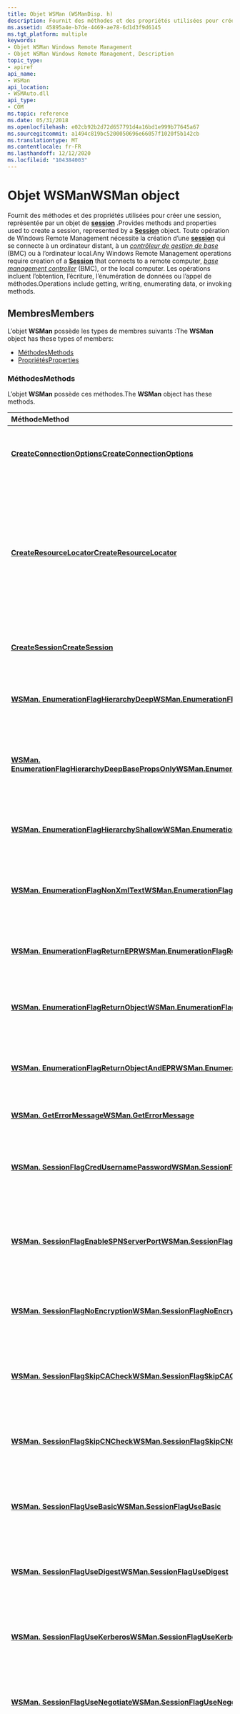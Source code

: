 ```yaml
---
title: Objet WSMan (WSManDisp. h)
description: Fournit des méthodes et des propriétés utilisées pour créer une session, représentée par un objet de session.
ms.assetid: 45895a4e-b7de-4469-ae78-6d1d3f9d6145
ms.tgt_platform: multiple
keywords:
- Objet WSMan Windows Remote Management
- Objet WSMan Windows Remote Management, Description
topic_type:
- apiref
api_name:
- WSMan
api_location:
- WSMAuto.dll
api_type:
- COM
ms.topic: reference
ms.date: 05/31/2018
ms.openlocfilehash: e02cb92b2d72d657791d4a16bd1e999b77645a67
ms.sourcegitcommit: a1494c819bc5200050696e66057f1020f5b142cb
ms.translationtype: MT
ms.contentlocale: fr-FR
ms.lasthandoff: 12/12/2020
ms.locfileid: "104384003"
---
```

# <a name="wsman-object"></a><span data-ttu-id="01aa7-105">Objet WSMan</span><span class="sxs-lookup"><span data-stu-id="01aa7-105">WSMan object</span></span>

<span data-ttu-id="01aa7-106">Fournit des méthodes et des propriétés utilisées pour créer une session, représentée par un objet de [**session**](session.md) .</span><span class="sxs-lookup"><span data-stu-id="01aa7-106">Provides methods and properties used to create a session, represented by a [**Session**](session.md) object.</span></span> <span data-ttu-id="01aa7-107">Toute opération de Windows Remote Management nécessite la création d’une [**session**](session.md) qui se connecte à un ordinateur distant, à un [*contrôleur de gestion de base*](windows-remote-management-glossary.md) (BMC) ou à l’ordinateur local.</span><span class="sxs-lookup"><span data-stu-id="01aa7-107">Any Windows Remote Management operations require creation of a [**Session**](session.md) that connects to a remote computer, [*base management controller*](windows-remote-management-glossary.md) (BMC), or the local computer.</span></span> <span data-ttu-id="01aa7-108">Les opérations incluent l’obtention, l’écriture, l’énumération de données ou l’appel de méthodes.</span><span class="sxs-lookup"><span data-stu-id="01aa7-108">Operations include getting, writing, enumerating data, or invoking methods.</span></span>

## <a name="members"></a><span data-ttu-id="01aa7-109">Membres</span><span class="sxs-lookup"><span data-stu-id="01aa7-109">Members</span></span>

<span data-ttu-id="01aa7-110">L’objet **WSMan** possède les types de membres suivants :</span><span class="sxs-lookup"><span data-stu-id="01aa7-110">The **WSMan** object has these types of members:</span></span>

-   [<span data-ttu-id="01aa7-111">Méthodes</span><span class="sxs-lookup"><span data-stu-id="01aa7-111">Methods</span></span>](#methods)
-   [<span data-ttu-id="01aa7-112">Propriétés</span><span class="sxs-lookup"><span data-stu-id="01aa7-112">Properties</span></span>](#properties)

### <a name="methods"></a><span data-ttu-id="01aa7-113">Méthodes</span><span class="sxs-lookup"><span data-stu-id="01aa7-113">Methods</span></span>

<span data-ttu-id="01aa7-114">L’objet **WSMan** possède ces méthodes.</span><span class="sxs-lookup"><span data-stu-id="01aa7-114">The **WSMan** object has these methods.</span></span>



<table>
<colgroup>
<col style="width: 50%" />
<col style="width: 50%" />
</colgroup>
<thead>
<tr class="header">
<th style="text-align: left;"><span data-ttu-id="01aa7-115">Méthode</span><span class="sxs-lookup"><span data-stu-id="01aa7-115">Method</span></span></th>
<th style="text-align: left;"><span data-ttu-id="01aa7-116">Description</span><span class="sxs-lookup"><span data-stu-id="01aa7-116">Description</span></span></th>
</tr>
</thead>
<tbody>
<tr class="odd">
<td style="text-align: left;"><span data-ttu-id="01aa7-117"><a href="wsman-createconnectionoptions.md"><strong>CreateConnectionOptions</strong></a></span><span class="sxs-lookup"><span data-stu-id="01aa7-117"><a href="wsman-createconnectionoptions.md"><strong>CreateConnectionOptions</strong></a></span></span></td>
<td style="text-align: left;"><span data-ttu-id="01aa7-118">Crée un objet <a href="connectionoptions.md"><strong>ConnectionOptions</strong></a> qui spécifie le nom d’utilisateur et le mot de passe utilisés lors de la création d’une session à distance.</span><span class="sxs-lookup"><span data-stu-id="01aa7-118">Creates a <a href="connectionoptions.md"><strong>ConnectionOptions</strong></a> object that specifies the user name and password used when creating a remote session.</span></span><br/></td>
</tr>
<tr class="even">
<td style="text-align: left;"><span data-ttu-id="01aa7-119"><a href="wsman-createresourcelocator.md"><strong>CreateResourceLocator</strong></a></span><span class="sxs-lookup"><span data-stu-id="01aa7-119"><a href="wsman-createresourcelocator.md"><strong>CreateResourceLocator</strong></a></span></span></td>
<td style="text-align: left;"><span data-ttu-id="01aa7-120">Crée un objet <a href="resourcelocator.md"><strong>ResourceLocator</strong></a> qui peut spécifier les éléments suivants :</span><span class="sxs-lookup"><span data-stu-id="01aa7-120">Creates a <a href="resourcelocator.md"><strong>ResourceLocator</strong></a> object that can specify:</span></span><br/>
<ul>
<li><span data-ttu-id="01aa7-121">Le chemin d’accès complet à une <a href="windows-remote-management-glossary.md"><em>ressource</em></a> ou à un élément de données unique.</span><span class="sxs-lookup"><span data-stu-id="01aa7-121">The complete path to a <a href="windows-remote-management-glossary.md"><em>resource</em></a> or a single piece of data.</span></span></li>
<li><span data-ttu-id="01aa7-122"><a href="windows-remote-management-glossary.md"><em>Sélecteur</em></a> pour une instance spécifique d’une ressource.</span><span class="sxs-lookup"><span data-stu-id="01aa7-122">A <a href="windows-remote-management-glossary.md"><em>selector</em></a> for a specific instance of a resource.</span></span></li>
<li><span data-ttu-id="01aa7-123"><a href="windows-remote-management-glossary.md"><em>Option</em></a> qui fournit des données supplémentaires au fournisseur de ressources.</span><span class="sxs-lookup"><span data-stu-id="01aa7-123">An <a href="windows-remote-management-glossary.md"><em>option</em></a> that supplies additional data to the resource provider.</span></span></li>
</ul></td>
</tr>
<tr class="odd">
<td style="text-align: left;"><span data-ttu-id="01aa7-124"><a href="wsman-createsession.md"><strong>CreateSession</strong></a></span><span class="sxs-lookup"><span data-stu-id="01aa7-124"><a href="wsman-createsession.md"><strong>CreateSession</strong></a></span></span></td>
<td style="text-align: left;"><span data-ttu-id="01aa7-125">Crée un objet de <a href="session.md"><strong>session</strong></a> qui peut ensuite être utilisé pour les opérations réseau ultérieures.</span><span class="sxs-lookup"><span data-stu-id="01aa7-125">Creates a <a href="session.md"><strong>Session</strong></a> object that can then be used for subsequent network operations.</span></span><br/></td>
</tr>
<tr class="even">
<td style="text-align: left;"><span data-ttu-id="01aa7-126"><a href="wsman-enumerationflaghierarchydeep.md"><strong>WSMan. EnumerationFlagHierarchyDeep</strong></a></span><span class="sxs-lookup"><span data-stu-id="01aa7-126"><a href="wsman-enumerationflaghierarchydeep.md"><strong>WSMan.EnumerationFlagHierarchyDeep</strong></a></span></span></td>
<td style="text-align: left;"><span data-ttu-id="01aa7-127">Retourne la valeur de l’indicateur d’énumération <strong>EnumerationFlagHierarchyDeep</strong> à utiliser dans le paramètre <em>Flags</em> de <a href="session-enumerate.md"><strong>session. Enumerate</strong></a>.</span><span class="sxs-lookup"><span data-stu-id="01aa7-127">Returns the value of the enumeration flag <strong>EnumerationFlagHierarchyDeep</strong> for use in the <em>flags</em> parameter of <a href="session-enumerate.md"><strong>Session.Enumerate</strong></a>.</span></span><br/></td>
</tr>
<tr class="odd">
<td style="text-align: left;"><span data-ttu-id="01aa7-128"><a href="wsman-enumerationflaghierarchydeepbasepropsonly.md"><strong>WSMan. EnumerationFlagHierarchyDeepBasePropsOnly</strong></a></span><span class="sxs-lookup"><span data-stu-id="01aa7-128"><a href="wsman-enumerationflaghierarchydeepbasepropsonly.md"><strong>WSMan.EnumerationFlagHierarchyDeepBasePropsOnly</strong></a></span></span></td>
<td style="text-align: left;"><span data-ttu-id="01aa7-129">Retourne la valeur de l’indicateur d’énumération <strong>EnumerationFlagHierarchyDeepBasePropsOnly</strong> à utiliser dans le paramètre <em>Flags</em> de <a href="session-enumerate.md"><strong>session. Enumerate</strong></a>.</span><span class="sxs-lookup"><span data-stu-id="01aa7-129">Returns the value of the enumeration flag <strong>EnumerationFlagHierarchyDeepBasePropsOnly</strong> for use in the <em>flags</em> parameter of <a href="session-enumerate.md"><strong>Session.Enumerate</strong></a>.</span></span><br/></td>
</tr>
<tr class="even">
<td style="text-align: left;"><span data-ttu-id="01aa7-130"><a href="wsman-enumerationflaghierarchyshallow.md"><strong>WSMan. EnumerationFlagHierarchyShallow</strong></a></span><span class="sxs-lookup"><span data-stu-id="01aa7-130"><a href="wsman-enumerationflaghierarchyshallow.md"><strong>WSMan.EnumerationFlagHierarchyShallow</strong></a></span></span></td>
<td style="text-align: left;"><span data-ttu-id="01aa7-131">Retourne la valeur de l’indicateur d’énumération <strong>EnumerationFlagHierarchyShallow</strong> à utiliser dans le paramètre <em>Flags</em> de <a href="session-enumerate.md"><strong>session. Enumerate</strong></a>.</span><span class="sxs-lookup"><span data-stu-id="01aa7-131">Returns the value of the enumeration flag <strong>EnumerationFlagHierarchyShallow</strong> for use in the <em>flags</em> parameter of <a href="session-enumerate.md"><strong>Session.Enumerate</strong></a>.</span></span><br/></td>
</tr>
<tr class="odd">
<td style="text-align: left;"><span data-ttu-id="01aa7-132"><a href="wsman-enumerationflagnonxmltext.md"><strong>WSMan. EnumerationFlagNonXmlText</strong></a></span><span class="sxs-lookup"><span data-stu-id="01aa7-132"><a href="wsman-enumerationflagnonxmltext.md"><strong>WSMan.EnumerationFlagNonXmlText</strong></a></span></span></td>
<td style="text-align: left;"><span data-ttu-id="01aa7-133">Retourne la valeur de la constante d’énumération <strong>WSManFlagNonXmlText</strong> à utiliser dans le paramètre <em>Flags</em> de la méthode <a href="session-enumerate.md"><strong>session. Enumerate</strong></a> .</span><span class="sxs-lookup"><span data-stu-id="01aa7-133">Returns the value of the enumeration constant <strong>WSManFlagNonXmlText</strong> for use in the <em>flags</em> parameter of the <a href="session-enumerate.md"><strong>Session.Enumerate</strong></a> method.</span></span><br/></td>
</tr>
<tr class="even">
<td style="text-align: left;"><span data-ttu-id="01aa7-134"><a href="wsman-enumerationflagreturnepr.md"><strong>WSMan. EnumerationFlagReturnEPR</strong></a></span><span class="sxs-lookup"><span data-stu-id="01aa7-134"><a href="wsman-enumerationflagreturnepr.md"><strong>WSMan.EnumerationFlagReturnEPR</strong></a></span></span></td>
<td style="text-align: left;"><span data-ttu-id="01aa7-135">Retourne la valeur de l’indicateur d’énumération <strong>EnumerationFlagReturnEPR</strong> à utiliser dans le paramètre <em>Flags</em> de <a href="session-enumerate.md"><strong>session. Enumerate</strong></a>.</span><span class="sxs-lookup"><span data-stu-id="01aa7-135">Returns the value of the enumeration flag <strong>EnumerationFlagReturnEPR</strong> for use in the <em>flags</em> parameter of <a href="session-enumerate.md"><strong>Session.Enumerate</strong></a>.</span></span><br/></td>
</tr>
<tr class="odd">
<td style="text-align: left;"><span data-ttu-id="01aa7-136"><a href="wsman-enumerationflagreturnobject.md"><strong>WSMan. EnumerationFlagReturnObject</strong></a></span><span class="sxs-lookup"><span data-stu-id="01aa7-136"><a href="wsman-enumerationflagreturnobject.md"><strong>WSMan.EnumerationFlagReturnObject</strong></a></span></span></td>
<td style="text-align: left;"><span data-ttu-id="01aa7-137">Retourne la valeur de l’indicateur d’énumération <strong>EnumerationFlagReturnObject</strong> à utiliser dans le paramètre <em>Flags</em> de <a href="session-enumerate.md"><strong>session. Enumerate</strong></a>.</span><span class="sxs-lookup"><span data-stu-id="01aa7-137">Returns the value of the enumeration flag <strong>EnumerationFlagReturnObject</strong> for use in the <em>flags</em> parameter of <a href="session-enumerate.md"><strong>Session.Enumerate</strong></a>.</span></span><br/></td>
</tr>
<tr class="even">
<td style="text-align: left;"><span data-ttu-id="01aa7-138"><a href="wsman-enumerationflagreturnobjectandepr.md"><strong>WSMan. EnumerationFlagReturnObjectAndEPR</strong></a></span><span class="sxs-lookup"><span data-stu-id="01aa7-138"><a href="wsman-enumerationflagreturnobjectandepr.md"><strong>WSMan.EnumerationFlagReturnObjectAndEPR</strong></a></span></span></td>
<td style="text-align: left;"><span data-ttu-id="01aa7-139">Retourne la valeur de l’indicateur d’énumération <strong>EnumerationFlagReturnObjectAndEPR</strong> à utiliser dans le paramètre <em>Flags</em> de <a href="session-enumerate.md"><strong>session. Enumerate</strong></a>.</span><span class="sxs-lookup"><span data-stu-id="01aa7-139">Returns the value of the enumeration flag <strong>EnumerationFlagReturnObjectAndEPR</strong> for use in the <em>flags</em> parameter of <a href="session-enumerate.md"><strong>Session.Enumerate</strong></a>.</span></span><br/></td>
</tr>
<tr class="odd">
<td style="text-align: left;"><span data-ttu-id="01aa7-140"><a href="wsman-geterrormessage.md"><strong>WSMan. GetErrorMessage</strong></a></span><span class="sxs-lookup"><span data-stu-id="01aa7-140"><a href="wsman-geterrormessage.md"><strong>WSMan.GetErrorMessage</strong></a></span></span></td>
<td style="text-align: left;"><span data-ttu-id="01aa7-141">Retourne une chaîne mise en forme contenant le texte d’un numéro d’erreur.</span><span class="sxs-lookup"><span data-stu-id="01aa7-141">Returns a formatted string containing the text of an error number.</span></span><br/></td>
</tr>
<tr class="even">
<td style="text-align: left;"><span data-ttu-id="01aa7-142"><a href="wsman-sessionflagcredusernamepassword.md"><strong>WSMan. SessionFlagCredUsernamePassword</strong></a></span><span class="sxs-lookup"><span data-stu-id="01aa7-142"><a href="wsman-sessionflagcredusernamepassword.md"><strong>WSMan.SessionFlagCredUsernamePassword</strong></a></span></span></td>
<td style="text-align: left;"><span data-ttu-id="01aa7-143">Retourne la valeur de l’indicateur d’authentification <strong>WSManFlagCredUsernamePassword</strong> pour une utilisation dans le paramètre <em>Flags</em> de <a href="wsman-createsession.md"><strong>WSMan. CreateSession</strong></a>.</span><span class="sxs-lookup"><span data-stu-id="01aa7-143">Returns the value of the authentication flag <strong>WSManFlagCredUsernamePassword</strong> for use in the <em>flags</em> parameter of <a href="wsman-createsession.md"><strong>WSMan.CreateSession</strong></a>.</span></span><br/></td>
</tr>
<tr class="odd">
<td style="text-align: left;"><span data-ttu-id="01aa7-144"><a href="wsman-sessionflagenablespnserverport.md"><strong>WSMan. SessionFlagEnableSPNServerPort</strong></a></span><span class="sxs-lookup"><span data-stu-id="01aa7-144"><a href="wsman-sessionflagenablespnserverport.md"><strong>WSMan.SessionFlagEnableSPNServerPort</strong></a></span></span></td>
<td style="text-align: left;"><span data-ttu-id="01aa7-145">Retourne la valeur de l’indicateur d’authentification <strong>WSManFlagEnableSPNServerPort</strong> pour une utilisation dans le paramètre <em>Flags</em> de <a href="wsman-createsession.md"><strong>WSMan. CreateSession</strong></a>.</span><span class="sxs-lookup"><span data-stu-id="01aa7-145">Returns the value of the authentication flag <strong>WSManFlagEnableSPNServerPort</strong> for use in the <em>flags</em> parameter of <a href="wsman-createsession.md"><strong>WSMan.CreateSession</strong></a>.</span></span><br/></td>
</tr>
<tr class="even">
<td style="text-align: left;"><span data-ttu-id="01aa7-146"><a href="wsman-sessionflagnoencryption.md"><strong>WSMan. SessionFlagNoEncryption</strong></a></span><span class="sxs-lookup"><span data-stu-id="01aa7-146"><a href="wsman-sessionflagnoencryption.md"><strong>WSMan.SessionFlagNoEncryption</strong></a></span></span></td>
<td style="text-align: left;"><span data-ttu-id="01aa7-147">Retourne la valeur de l’indicateur d’authentification <strong>WSManFlagNoEncryption</strong> pour une utilisation dans le paramètre <em>Flags</em> de <a href="wsman-createsession.md"><strong>WSMan. CreateSession</strong></a>.</span><span class="sxs-lookup"><span data-stu-id="01aa7-147">Returns the value of the authentication flag <strong>WSManFlagNoEncryption</strong> for use in the <em>flags</em> parameter of <a href="wsman-createsession.md"><strong>WSMan.CreateSession</strong></a>.</span></span><br/></td>
</tr>
<tr class="odd">
<td style="text-align: left;"><span data-ttu-id="01aa7-148"><a href="wsman-sessionflagskipcacheck.md"><strong>WSMan. SessionFlagSkipCACheck</strong></a></span><span class="sxs-lookup"><span data-stu-id="01aa7-148"><a href="wsman-sessionflagskipcacheck.md"><strong>WSMan.SessionFlagSkipCACheck</strong></a></span></span></td>
<td style="text-align: left;"><span data-ttu-id="01aa7-149">Retourne la valeur de l’indicateur d’authentification <strong>WSManFlagSkipCACheck</strong> à utiliser dans le paramètre <em>Flags</em> de <a href="wsman-createsession.md"><strong>WSMan. CreateSession</strong></a>.</span><span class="sxs-lookup"><span data-stu-id="01aa7-149">Returns the value of the <strong>WSManFlagSkipCACheck</strong> authentication flag for use in the <em>flags</em> parameter of <a href="wsman-createsession.md"><strong>WSMan.CreateSession</strong></a>.</span></span><br/></td>
</tr>
<tr class="even">
<td style="text-align: left;"><span data-ttu-id="01aa7-150"><a href="wsman-sessionflagskipcncheck.md"><strong>WSMan. SessionFlagSkipCNCheck</strong></a></span><span class="sxs-lookup"><span data-stu-id="01aa7-150"><a href="wsman-sessionflagskipcncheck.md"><strong>WSMan.SessionFlagSkipCNCheck</strong></a></span></span></td>
<td style="text-align: left;"><span data-ttu-id="01aa7-151">Retourne la valeur de l’indicateur d’authentification <strong>WSManFlagSkipCNCheck</strong> pour une utilisation dans le paramètre <em>Flags</em> de <a href="wsman-createsession.md"><strong>WSMan. CreateSession</strong></a>.</span><span class="sxs-lookup"><span data-stu-id="01aa7-151">Returns the value of the authentication flag <strong>WSManFlagSkipCNCheck</strong> for use in the <em>flags</em> parameter of <a href="wsman-createsession.md"><strong>WSMan.CreateSession</strong></a>.</span></span><br/></td>
</tr>
<tr class="odd">
<td style="text-align: left;"><span data-ttu-id="01aa7-152"><a href="wsman-sessionflagusebasic.md"><strong>WSMan. SessionFlagUseBasic</strong></a></span><span class="sxs-lookup"><span data-stu-id="01aa7-152"><a href="wsman-sessionflagusebasic.md"><strong>WSMan.SessionFlagUseBasic</strong></a></span></span></td>
<td style="text-align: left;"><span data-ttu-id="01aa7-153">Retourne la valeur de l’indicateur d’authentification <strong>WSManFlagUseBasic</strong> pour une utilisation dans le paramètre <em>Flags</em> de <a href="wsman-createsession.md"><strong>WSMan. CreateSession</strong></a>.</span><span class="sxs-lookup"><span data-stu-id="01aa7-153">Returns the value of the authentication flag <strong>WSManFlagUseBasic</strong> for use in the <em>flags</em> parameter of <a href="wsman-createsession.md"><strong>WSMan.CreateSession</strong></a>.</span></span><br/></td>
</tr>
<tr class="even">
<td style="text-align: left;"><span data-ttu-id="01aa7-154"><a href="wsman-sessionflagusedigest.md"><strong>WSMan. SessionFlagUseDigest</strong></a></span><span class="sxs-lookup"><span data-stu-id="01aa7-154"><a href="wsman-sessionflagusedigest.md"><strong>WSMan.SessionFlagUseDigest</strong></a></span></span></td>
<td style="text-align: left;"><span data-ttu-id="01aa7-155">Retourne la valeur de l’indicateur d’authentification <strong>WSManFlagUseDigest</strong> pour une utilisation dans le paramètre <em>Flags</em> de <a href="wsman-createsession.md"><strong>WSMan. CreateSession</strong></a>.</span><span class="sxs-lookup"><span data-stu-id="01aa7-155">Returns the value of the authentication flag <strong>WSManFlagUseDigest</strong> for use in the <em>flags</em> parameter of <a href="wsman-createsession.md"><strong>WSMan.CreateSession</strong></a>.</span></span><br/></td>
</tr>
<tr class="odd">
<td style="text-align: left;"><span data-ttu-id="01aa7-156"><a href="wsman-sessionflagusekerberos.md"><strong>WSMan. SessionFlagUseKerberos</strong></a></span><span class="sxs-lookup"><span data-stu-id="01aa7-156"><a href="wsman-sessionflagusekerberos.md"><strong>WSMan.SessionFlagUseKerberos</strong></a></span></span></td>
<td style="text-align: left;"><span data-ttu-id="01aa7-157">Retourne la valeur de l’indicateur d’authentification <strong>WSManFlagUseKerberos</strong> pour une utilisation dans le paramètre <em>Flags</em> de <a href="wsman-createsession.md"><strong>WSMan. CreateSession</strong></a>.</span><span class="sxs-lookup"><span data-stu-id="01aa7-157">Returns the value of the authentication flag <strong>WSManFlagUseKerberos</strong> for use in the <em>flags</em> parameter of <a href="wsman-createsession.md"><strong>WSMan.CreateSession</strong></a>.</span></span><br/></td>
</tr>
<tr class="even">
<td style="text-align: left;"><span data-ttu-id="01aa7-158"><a href="wsman-sessionflagusenegotiate.md"><strong>WSMan. SessionFlagUseNegotiate</strong></a></span><span class="sxs-lookup"><span data-stu-id="01aa7-158"><a href="wsman-sessionflagusenegotiate.md"><strong>WSMan.SessionFlagUseNegotiate</strong></a></span></span></td>
<td style="text-align: left;"><span data-ttu-id="01aa7-159">Retourne la valeur de l’indicateur d’authentification <strong>WSManFlagUseNegotiate</strong> pour une utilisation dans le paramètre <em>Flags</em> de <a href="wsman-createsession.md"><strong>WSMan. CreateSession</strong></a>.</span><span class="sxs-lookup"><span data-stu-id="01aa7-159">Returns the value of the authentication flag <strong>WSManFlagUseNegotiate</strong> for use in the <em>flags</em> parameter of <a href="wsman-createsession.md"><strong>WSMan.CreateSession</strong></a>.</span></span><br/></td>
</tr>
<tr class="odd">
<td style="text-align: left;"><span data-ttu-id="01aa7-160"><a href="wsman-sessionflagusenoauthentication.md"><strong>WSMan. SessionFlagUseNoAuthentication</strong></a></span><span class="sxs-lookup"><span data-stu-id="01aa7-160"><a href="wsman-sessionflagusenoauthentication.md"><strong>WSMan.SessionFlagUseNoAuthentication</strong></a></span></span></td>
<td style="text-align: left;"><span data-ttu-id="01aa7-161">Retourne la valeur de l’indicateur d’authentification <strong>WSManFlagUseNoAuthentication</strong> pour une utilisation dans le paramètre <em>Flags</em> de <a href="wsman-createsession.md"><strong>WSMan. CreateSession</strong></a>.</span><span class="sxs-lookup"><span data-stu-id="01aa7-161">Returns the value of the authentication flag <strong>WSManFlagUseNoAuthentication</strong> for use in the <em>flags</em> parameter of <a href="wsman-createsession.md"><strong>WSMan.CreateSession</strong></a>.</span></span><br/></td>
</tr>
<tr class="even">
<td style="text-align: left;"><span data-ttu-id="01aa7-162"><a href="wsman-sessionflagutf8.md"><strong>WSMan. SessionFlagUTF8</strong></a></span><span class="sxs-lookup"><span data-stu-id="01aa7-162"><a href="wsman-sessionflagutf8.md"><strong>WSMan.SessionFlagUTF8</strong></a></span></span></td>
<td style="text-align: left;"><span data-ttu-id="01aa7-163">Retourne la valeur de l’indicateur d’authentification <strong>WSManFlagUTF8</strong> pour une utilisation dans le paramètre <em>Flags</em> de <a href="wsman-createsession.md"><strong>WSMan. CreateSession</strong></a>.</span><span class="sxs-lookup"><span data-stu-id="01aa7-163">Returns the value of the authentication flag <strong>WSManFlagUTF8</strong> for use in the <em>flags</em> parameter of <a href="wsman-createsession.md"><strong>WSMan.CreateSession</strong></a>.</span></span><br/></td>
</tr>
</tbody>
</table>



 

### <a name="properties"></a><span data-ttu-id="01aa7-164">Propriétés</span><span class="sxs-lookup"><span data-stu-id="01aa7-164">Properties</span></span>

<span data-ttu-id="01aa7-165">L’objet **WSMan** possède ces propriétés.</span><span class="sxs-lookup"><span data-stu-id="01aa7-165">The **WSMan** object has these properties.</span></span>



| <span data-ttu-id="01aa7-166">Propriété</span><span class="sxs-lookup"><span data-stu-id="01aa7-166">Property</span></span>                                            | <span data-ttu-id="01aa7-167">Type d’accès</span><span class="sxs-lookup"><span data-stu-id="01aa7-167">Access type</span></span>          | <span data-ttu-id="01aa7-168">Description</span><span class="sxs-lookup"><span data-stu-id="01aa7-168">Description</span></span>                                                                   |
|:----------------------------------------------------|:---------------------|:------------------------------------------------------------------------------|
| [<span data-ttu-id="01aa7-169">**CommandLine**</span><span class="sxs-lookup"><span data-stu-id="01aa7-169">**CommandLine**</span></span>](wsman-commandline.md)<br/> | <span data-ttu-id="01aa7-170">Lecture seule</span><span class="sxs-lookup"><span data-stu-id="01aa7-170">Read-only</span></span><br/> | <span data-ttu-id="01aa7-171">Obtient la ligne de commande non traités pour le processus d’hébergement actuel.</span><span class="sxs-lookup"><span data-stu-id="01aa7-171">Gets the unprocessed command line for the current hosting process.</span></span><br/> |
| [<span data-ttu-id="01aa7-172">**Error**</span><span class="sxs-lookup"><span data-stu-id="01aa7-172">**Error**</span></span>](wsman-error.md)<br/>             | <span data-ttu-id="01aa7-173">Lecture seule</span><span class="sxs-lookup"><span data-stu-id="01aa7-173">Read-only</span></span><br/> | <span data-ttu-id="01aa7-174">Obtient les informations d’erreur.</span><span class="sxs-lookup"><span data-stu-id="01aa7-174">Gets error information.</span></span><br/>                                            |



 

## <a name="remarks"></a><span data-ttu-id="01aa7-175">Notes</span><span class="sxs-lookup"><span data-stu-id="01aa7-175">Remarks</span></span>

<span data-ttu-id="01aa7-176">L’objet **WSMan** correspond aux interfaces [**IWSMan**](/windows/desktop/api/WSManDisp/nn-wsmandisp-iwsman) et [**IWSManEx**](/windows/desktop/api/WSManDisp/nn-wsmandisp-iwsmanex) .</span><span class="sxs-lookup"><span data-stu-id="01aa7-176">The **WSMan** object corresponds to the [**IWSMan**](/windows/desktop/api/WSManDisp/nn-wsmandisp-iwsman) and [**IWSManEx**](/windows/desktop/api/WSManDisp/nn-wsmandisp-iwsmanex) interfaces.</span></span> <span data-ttu-id="01aa7-177">**WSMan** est le seul objet qui peut être créé directement à l’aide de [CreateObject](/previous-versions//xzysf6hc(v=vs.85)).</span><span class="sxs-lookup"><span data-stu-id="01aa7-177">**WSMan** is the only object that can be created directly using [CreateObject](/previous-versions//xzysf6hc(v=vs.85)).</span></span>

## <a name="examples"></a><span data-ttu-id="01aa7-178">Exemples</span><span class="sxs-lookup"><span data-stu-id="01aa7-178">Examples</span></span>

<span data-ttu-id="01aa7-179">L’exemple de code suivant montre comment instancier un objet **WSMan** .</span><span class="sxs-lookup"><span data-stu-id="01aa7-179">The following code example shows how to instantiate a **WSMan** object.</span></span>


```VB
Dim objWsman
Dim Session, Resource 
Set objWsman = CreateObject( "WSMAN.Automation" )
Set Session = objWsman.CreateSession
strResource = "http://schemas.microsoft.com/wbem/wsman/1/wmi/Root/CIMv2/Win32_OperatingSystem"
```



## <a name="requirements"></a><span data-ttu-id="01aa7-180">Configuration requise</span><span class="sxs-lookup"><span data-stu-id="01aa7-180">Requirements</span></span>



| <span data-ttu-id="01aa7-181">Condition requise</span><span class="sxs-lookup"><span data-stu-id="01aa7-181">Requirement</span></span> | <span data-ttu-id="01aa7-182">Valeur</span><span class="sxs-lookup"><span data-stu-id="01aa7-182">Value</span></span> |
|-------------------------------------|------------------------------------------------------------------------------------------|
| <span data-ttu-id="01aa7-183">Client minimal pris en charge</span><span class="sxs-lookup"><span data-stu-id="01aa7-183">Minimum supported client</span></span><br/> | <span data-ttu-id="01aa7-184">Windows Vista</span><span class="sxs-lookup"><span data-stu-id="01aa7-184">Windows Vista</span></span><br/>                                                                 |
| <span data-ttu-id="01aa7-185">Serveur minimal pris en charge</span><span class="sxs-lookup"><span data-stu-id="01aa7-185">Minimum supported server</span></span><br/> | <span data-ttu-id="01aa7-186">Windows Server 2008</span><span class="sxs-lookup"><span data-stu-id="01aa7-186">Windows Server 2008</span></span><br/>                                                           |
| <span data-ttu-id="01aa7-187">En-tête</span><span class="sxs-lookup"><span data-stu-id="01aa7-187">Header</span></span><br/>                   | <dl> <span data-ttu-id="01aa7-188"><dt>WSManDisp. h</dt></span><span class="sxs-lookup"><span data-stu-id="01aa7-188"><dt>WSManDisp.h</dt></span></span> </dl>   |
| <span data-ttu-id="01aa7-189">MIDL</span><span class="sxs-lookup"><span data-stu-id="01aa7-189">IDL</span></span><br/>                      | <dl> <span data-ttu-id="01aa7-190"><dt>WSManDisp. idl</dt></span><span class="sxs-lookup"><span data-stu-id="01aa7-190"><dt>WSManDisp.idl</dt></span></span> </dl> |
| <span data-ttu-id="01aa7-191">Bibliothèque</span><span class="sxs-lookup"><span data-stu-id="01aa7-191">Library</span></span><br/>                  | <dl> <span data-ttu-id="01aa7-192"><dt>WSManDisp. tlb</dt></span><span class="sxs-lookup"><span data-stu-id="01aa7-192"><dt>WSManDisp.tlb</dt></span></span> </dl> |
| <span data-ttu-id="01aa7-193">DLL</span><span class="sxs-lookup"><span data-stu-id="01aa7-193">DLL</span></span><br/>                      | <dl> <span data-ttu-id="01aa7-194"><dt>WSMAuto.dll</dt></span><span class="sxs-lookup"><span data-stu-id="01aa7-194"><dt>WSMAuto.dll</dt></span></span> </dl>   |



## <a name="see-also"></a><span data-ttu-id="01aa7-195">Voir aussi</span><span class="sxs-lookup"><span data-stu-id="01aa7-195">See also</span></span>

<dl> <dt>

[<span data-ttu-id="01aa7-196">API de script WinRM</span><span class="sxs-lookup"><span data-stu-id="01aa7-196">WinRM Scripting API</span></span>](winrm-scripting-api.md)
</dt> <dt>

[<span data-ttu-id="01aa7-197">À propos de Windows Remote Management</span><span class="sxs-lookup"><span data-stu-id="01aa7-197">About Windows Remote Management</span></span>](about-windows-remote-management.md)
</dt> <dt>

[<span data-ttu-id="01aa7-198">Utilisation de Windows Remote Management</span><span class="sxs-lookup"><span data-stu-id="01aa7-198">Using Windows Remote Management</span></span>](using-windows-remote-management.md)
</dt> <dt>

[<span data-ttu-id="01aa7-199">Scripts dans Windows Remote Management</span><span class="sxs-lookup"><span data-stu-id="01aa7-199">Scripting in Windows Remote Management</span></span>](scripting-in-windows-remote-management.md)
</dt> <dt>

[<span data-ttu-id="01aa7-200">Obtention de données à partir de l’ordinateur local</span><span class="sxs-lookup"><span data-stu-id="01aa7-200">Obtaining Data from the Local Computer</span></span>](obtaining-data-from-the-local-computer.md)
</dt> <dt>

[<span data-ttu-id="01aa7-201">Obtention de données à partir d’un ordinateur distant</span><span class="sxs-lookup"><span data-stu-id="01aa7-201">Obtaining Data from a Remote Computer</span></span>](obtaining-data-from-a-remote-computer.md)
</dt> </dl>

 

